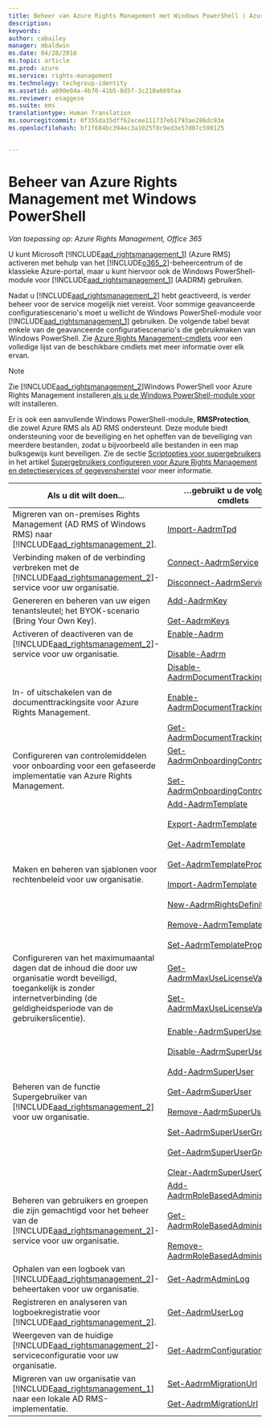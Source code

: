 ```yaml
---
title: Beheer van Azure Rights Management met Windows PowerShell | Azure RMS
description: 
keywords: 
author: cabailey
manager: mbaldwin
ms.date: 04/28/2016
ms.topic: article
ms.prod: azure
ms.service: rights-management
ms.technology: techgroup-identity
ms.assetid: a890e04a-4b70-41b5-8d5f-3c210a669faa
ms.reviewer: esaggese
ms.suite: ems
translationtype: Human Translation
ms.sourcegitcommit: 0f355da35dff62ecee111737eb1793ae286dc93e
ms.openlocfilehash: bf1f684bc394ec3a1025f8c9ed3e57d07c598125


---
```


# Beheer van Azure Rights Management met Windows PowerShell

*Van toepassing op: Azure Rights Management, Office 365*

U kunt Microsoft [!INCLUDE[aad_rightsmanagement_1](../includes/aad_rightsmanagement_1_md.md)] (Azure RMS) activeren met behulp van het [!INCLUDE[o365_2](../includes/o365_2_md.md)]-beheercentrum of de klassieke Azure-portal, maar u kunt hiervoor ook de Windows PowerShell-module voor [!INCLUDE[aad_rightsmanagement_1](../includes/aad_rightsmanagement_1_md.md)] (AADRM) gebruiken.

Nadat u [!INCLUDE[aad_rightsmanagement_2](../includes/aad_rightsmanagement_2_md.md)] hebt geactiveerd, is verder beheer voor de service mogelijk niet vereist. Voor sommige geavanceerde configuratiescenario's moet u wellicht de Windows PowerShell-module voor [!INCLUDE[aad_rightsmanagement_1](../includes/aad_rightsmanagement_1_md.md)] gebruiken. De volgende tabel bevat enkele van de geavanceerde configuratiescenario's die gebruikmaken van Windows PowerShell. Zie [Azure Rights Management-cmdlets](http://msdn.microsoft.com/library/azure/dn629398.aspx) voor een volledige lijst van de beschikbare cmdlets met meer informatie over elk ervan.

> [!NOTE]
> Zie [!INCLUDE[aad_rightsmanagement_2](../includes/aad_rightsmanagement_2_md.md)]Windows PowerShell voor Azure Rights Management installeren[ als u de Windows PowerShell-module voor ](install-powershell.md) wilt installeren.

Er is ook een aanvullende Windows PowerShell-module, **RMSProtection**, die zowel Azure RMS als AD RMS ondersteunt. Deze module biedt ondersteuning voor de beveiliging en het opheffen van de beveiliging van meerdere bestanden, zodat u bijvoorbeeld alle bestanden in een map bulksgewijs kunt beveiligen. Zie de sectie [Scriptopties voor supergebruikers](configure-super-users.md#scripting-options-for-super-users) in het artikel [Supergebruikers configureren voor Azure Rights Management en detectieservices of gegevensherstel](configure-super-users.md) voor meer informatie.

|Als u dit wilt doen...|…gebruikt u de volgende cmdlets|
|-------------------|------------------------------|
|Migreren van on-premises Rights Management (AD RMS of Windows RMS) naar [!INCLUDE[aad_rightsmanagement_2](../includes/aad_rightsmanagement_2_md.md)].|[Import-AadrmTpd](http://msdn.microsoft.com/library/azure/dn857523.aspx)|
|Verbinding maken of de verbinding verbreken met de [!INCLUDE[aad_rightsmanagement_2](../includes/aad_rightsmanagement_2_md.md)]-service voor uw organisatie.|[Connect-AadrmService](http://msdn.microsoft.com/library/azure/dn629415.aspx)<br /><br />[Disconnect-AadrmService](http://msdn.microsoft.com/library/azure/dn629416.aspx)|
|Genereren en beheren van uw eigen tenantsleutel; het BYOK-scenario (Bring Your Own Key).|[Add-AadrmKey](http://msdn.microsoft.com/library/azure/dn629418.aspx)<br /><br />[Get-AadrmKeys](http://msdn.microsoft.com/library/azure/dn629420.aspx)|
|Activeren of deactiveren van de [!INCLUDE[aad_rightsmanagement_2](../includes/aad_rightsmanagement_2_md.md)]-service voor uw organisatie.|[Enable-Aadrm](http://msdn.microsoft.com/library/azure/dn629412.aspx)<br /><br />[Disable-Aadrm](http://msdn.microsoft.com/library/azure/dn629422.aspx)|
|In- of uitschakelen van de documenttrackingsite voor Azure Rights Management.|[Disable-AadrmDocumentTrackingFeature](https://msdn.microsoft.com/library/azure/mt548471.aspx)<br /><br />[Enable-AadrmDocumentTrackingFeature](https://msdn.microsoft.com/library/azure/mt548469.aspx)<br /><br />[Get-AadrmDocumentTrackingFeature](https://msdn.microsoft.com/library/azure/mt548470.aspx)|
|Configureren van controlemiddelen voor onboarding voor een gefaseerde implementatie van Azure Rights Management.|[Get-AadrmOnboardingControlPolicy](http://msdn.microsoft.com/library/azure/dn857522.aspx)<br /><br />[Set-AadrmOnboardingControlPolicy](http://msdn.microsoft.com/library/azure/dn857521.aspx)|
|Maken en beheren van sjablonen voor rechtenbeleid voor uw organisatie.|[Add-AadrmTemplate](http://msdn.microsoft.com/library/azure/dn727075.aspx)<br /><br />[Export-AadrmTemplate](http://msdn.microsoft.com/library/azure/dn727078.aspx)<br /><br />[Get-AadrmTemplate](http://msdn.microsoft.com/library/azure/dn727079.aspx)<br /><br />[Get-AadrmTemplateProperty](http://msdn.microsoft.com/library/azure/dn727081.aspx)<br /><br />[Import-AadrmTemplate](http://msdn.microsoft.com/library/azure/dn727077.aspx)<br /><br />[New-AadrmRightsDefinition](http://msdn.microsoft.com/library/azure/dn727080.aspx)<br /><br />[Remove-AadrmTemplate](http://msdn.microsoft.com/library/azure/dn727082.aspx)<br /><br />[Set-AadrmTemplateProperty](http://msdn.microsoft.com/library/azure/dn727076.aspx)|
|Configureren van het maximumaantal dagen dat de inhoud die door uw organisatie wordt beveiligd, toegankelijk is zonder internetverbinding (de geldigheidsperiode van de gebruikerslicentie).|[Get-AadrmMaxUseLicenseValidityTime](https://msdn.microsoft.com/library/azure/dn932062.aspx)<br /><br />[Set-AadrmMaxUseLicenseValidityTime](https://msdn.microsoft.com/library/azure/dn932063.aspx)|
|Beheren van de functie Supergebruiker van [!INCLUDE[aad_rightsmanagement_2](../includes/aad_rightsmanagement_2_md.md)] voor uw organisatie.|[Enable-AadrmSuperUserFeature](https://msdn.microsoft.com/library/azure/dn629400.aspx)<br /><br />[Disable-AadrmSuperUserFeature](https://msdn.microsoft.com/library/azure/dn629428.aspx)<br /><br />[Add-AadrmSuperUser](http://msdn.microsoft.com/library/azure/dn629411.aspx)<br /><br />[Get-AadrmSuperUser](https://msdn.microsoft.com/library/azure/dn629408.aspx)<br /><br />[Remove-AadrmSuperUser](https://msdn.microsoft.com/library/azure/dn629405.aspx)<br /><br />[Set-AadrmSuperUserGroup](https://msdn.microsoft.com/library/azure/mt653943.aspx)<br /><br />[Get-AadrmSuperUserGroup](https://msdn.microsoft.com/library/azure/mt653942.aspx)<br /><br />[Clear-AadrmSuperUserGroup](https://msdn.microsoft.com/library/azure/mt653944.aspx)|
|Beheren van gebruikers en groepen die zijn gemachtigd voor het beheer van de [!INCLUDE[aad_rightsmanagement_2](../includes/aad_rightsmanagement_2_md.md)]-service voor uw organisatie.|[Add-AadrmRoleBasedAdministrator](http://msdn.microsoft.com/library/azure/dn629417.aspx)<br /><br />[Get-AadrmRoleBasedAdministrator](https://msdn.microsoft.com/library/azure/dn629407.aspx)<br /><br />[Remove-AadrmRoleBasedAdministrator](https://msdn.microsoft.com/library/azure/dn629424.aspx)|
|Ophalen van een logboek van [!INCLUDE[aad_rightsmanagement_2](../includes/aad_rightsmanagement_2_md.md)]-beheertaken voor uw organisatie.|[Get-AadrmAdminLog](https://msdn.microsoft.com/library/azure/dn629430.aspx)|
|Registreren en analyseren van logboekregistratie voor [!INCLUDE[aad_rightsmanagement_2](../includes/aad_rightsmanagement_2_md.md)].|[Get-AadrmUserLog](https://msdn.microsoft.com/library/azure/mt653941.aspx)|
|Weergeven van de huidige [!INCLUDE[aad_rightsmanagement_2](../includes/aad_rightsmanagement_2_md.md)]-serviceconfiguratie voor uw organisatie.|[Get-AadrmConfiguration](http://msdn.microsoft.com/library/azure/dn629410.aspx)|
|Migreren van uw organisatie van [!INCLUDE[aad_rightsmanagement_1](../includes/aad_rightsmanagement_1_md.md)] naar een lokale AD RMS-implementatie.|[Set-AadrmMigrationUrl](https://msdn.microsoft.com/library/azure/dn629429.aspx)<br /><br />[Get-AadrmMigrationUrl](http://msdn.microsoft.com/library/azure/dn629403.aspx)|






<!--HONumber=Jun16_HO4-->


